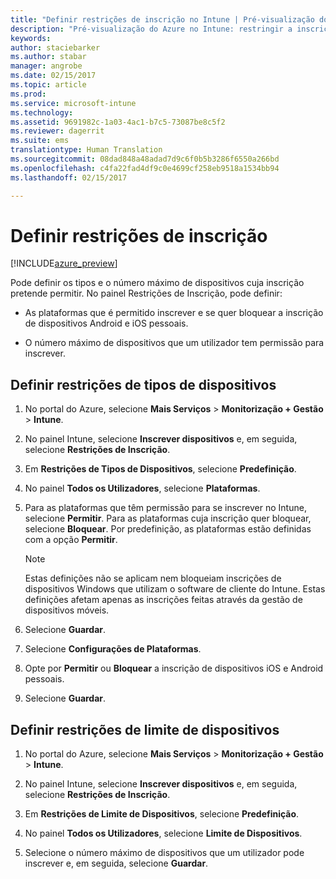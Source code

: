 ```yaml
---
title: "Definir restrições de inscrição no Intune | Pré-visualização do Azure no Intune | Documentos da Microsoft"
description: "Pré-visualização do Azure no Intune: restringir a inscrição por plataforma e definir um limite de inscrição de dispositivos no Intune. "
keywords: 
author: staciebarker
ms.author: stabar
manager: angrobe
ms.date: 02/15/2017
ms.topic: article
ms.prod: 
ms.service: microsoft-intune
ms.technology: 
ms.assetid: 9691982c-1a03-4ac1-b7c5-73087be8c5f2
ms.reviewer: dagerrit
ms.suite: ems
translationtype: Human Translation
ms.sourcegitcommit: 08dad848a48adad7d9c6f0b5b3286f6550a266bd
ms.openlocfilehash: c4fa22fad4df9c0e4699cf258eb9518a1534bb94
ms.lasthandoff: 02/15/2017

---
```


# <a name="set-enrollment-restrictions"></a>Definir restrições de inscrição 

[!INCLUDE[azure_preview](../includes/azure_preview.md)]

Pode definir os tipos e o número máximo de dispositivos cuja inscrição pretende permitir. No painel Restrições de Inscrição, pode definir:

- As plataformas que é permitido inscrever e se quer bloquear a inscrição de dispositivos Android e iOS pessoais.

- O número máximo de dispositivos que um utilizador tem permissão para inscrever.

## <a name="set-device-type-restrictions"></a>Definir restrições de tipos de dispositivos

1. No portal do Azure, selecione **Mais Serviços** > **Monitorização + Gestão** > **Intune**.

2. No painel Intune, selecione **Inscrever dispositivos** e, em seguida, selecione **Restrições de Inscrição**.

3. Em **Restrições de Tipos de Dispositivos**, selecione **Predefinição**.

4. No painel **Todos os Utilizadores**, selecione **Plataformas**.

5. Para as plataformas que têm permissão para se inscrever no Intune, selecione **Permitir**. Para as plataformas cuja inscrição quer bloquear, selecione **Bloquear**. Por predefinição, as plataformas estão definidas com a opção **Permitir**. 

    >[!NOTE]
    >Estas definições não se aplicam nem bloqueiam inscrições de dispositivos Windows que utilizam o software de cliente do Intune. Estas definições afetam apenas as inscrições feitas através da gestão de dispositivos móveis. 

6. Selecione **Guardar**.

7. Selecione **Configurações de Plataformas**.

8. Opte por **Permitir** ou **Bloquear** a inscrição de dispositivos iOS e Android pessoais.

9. Selecione **Guardar**.

## <a name="set-device-limit-restrictions"></a>Definir restrições de limite de dispositivos

1. No portal do Azure, selecione **Mais Serviços** > **Monitorização + Gestão** > **Intune**.

2. No painel Intune, selecione **Inscrever dispositivos** e, em seguida, selecione **Restrições de Inscrição**.

3. Em **Restrições de Limite de Dispositivos**, selecione **Predefinição**.

4. No painel **Todos os Utilizadores**, selecione **Limite de Dispositivos**.

5. Selecione o número máximo de dispositivos que um utilizador pode inscrever e, em seguida, selecione **Guardar**.

